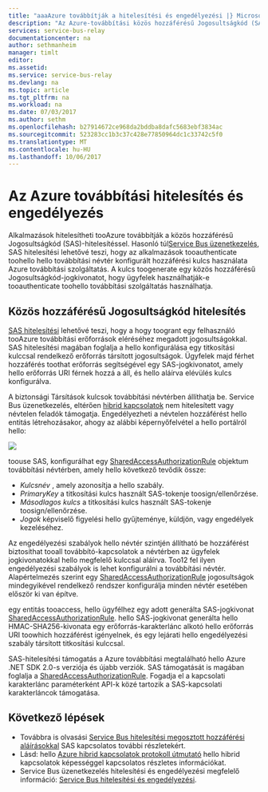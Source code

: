 ```yaml
---
title: "aaaAzure továbbítják a hitelesítési és engedélyezési |} Microsoft Docs"
description: "Az Azure-továbbítási közös hozzáférésű Jogosultságkód (SAS) hitelesítési áttekintése"
services: service-bus-relay
documentationcenter: na
author: sethmanheim
manager: timlt
editor: 
ms.assetid: 
ms.service: service-bus-relay
ms.devlang: na
ms.topic: article
ms.tgt_pltfrm: na
ms.workload: na
ms.date: 07/03/2017
ms.author: sethm
ms.openlocfilehash: b27914672ce968da2bddba8dafc5683ebf3834ac
ms.sourcegitcommit: 523283cc1b3c37c428e77850964dc1c33742c5f0
ms.translationtype: MT
ms.contentlocale: hu-HU
ms.lasthandoff: 10/06/2017
---
```

# <a name="azure-relay-authentication-and-authorization"></a>Az Azure továbbítási hitelesítés és engedélyezés
Alkalmazások hitelesítheti tooAzure továbbítják a közös hozzáférésű Jogosultságkód (SAS)-hitelesítéssel. Hasonló túl[Service Bus üzenetkezelés](../service-bus-messaging/service-bus-authentication-and-authorization.md), SAS hitelesítési lehetővé teszi, hogy az alkalmazások tooauthenticate toohello hello továbbítási névtér konfigurált hozzáférési kulcs használata Azure továbbítási szolgáltatás. A kulcs toogenerate egy közös hozzáférésű Jogosultságkód-jogkivonatot, hogy ügyfelek használhatják-e tooauthenticate toohello továbbítási szolgáltatás használhatja.

## <a name="shared-access-signature-authentication"></a>Közös hozzáférésű Jogosultságkód hitelesítés
[SAS hitelesítési](../service-bus-messaging/service-bus-sas.md) lehetővé teszi, hogy a hogy toogrant egy felhasználó tooAzure továbbítási erőforrások eléréséhez megadott jogosultságokkal. SAS hitelesítési magában foglalja a hello konfigurálása egy titkosítási kulccsal rendelkező erőforrás társított jogosultságok. Ügyfelek majd férhet hozzáférés toothat erőforrás segítségével egy SAS-jogkivonatot, amely hello erőforrás URI férnek hozzá a áll, és hello aláírva elévülés kulcs konfigurálva.

A biztonsági Társítások kulcsok továbbítási névtérben állíthatja be. Service Bus üzenetkezelés, eltérően [hibrid kapcsolatok](relay-hybrid-connections-protocol.md) nem hitelesített vagy névtelen feladók támogatja. Engedélyezheti a névtelen hozzáférést hello entitás létrehozásakor, ahogy az alábbi képernyőfelvétel a hello portálról hello:

![][0]

toouse SAS, konfigurálhat egy [SharedAccessAuthorizationRule](/dotnet/api/microsoft.servicebus.messaging.sharedaccessauthorizationrule) objektum továbbítási névtérben, amely hello következő tevődik össze:

* *Kulcsnév* , amely azonosítja a hello szabály.
* *PrimaryKey* a titkosítási kulcs használt SAS-tokenje toosign/ellenőrzése.
* *Másodlagos kulcs* a titkosítási kulcs használt SAS-tokenje toosign/ellenőrzése.
* *Jogok* képviselő figyelési hello gyűjteménye, küldjön, vagy engedélyek kezeléséhez.

Az engedélyezési szabályok hello névtér szintjén állítható be hozzáférést biztosíthat tooall továbbító-kapcsolatok a névtérben az ügyfelek jogkivonatokkal hello megfelelő kulccsal aláírva. Too12 fel ilyen engedélyezési szabályok is lehet konfigurálni a továbbítási névtér. Alapértelmezés szerint egy [SharedAccessAuthorizationRule](/dotnet/api/microsoft.servicebus.messaging.sharedaccessauthorizationrule) jogosultságok mindegyikével rendelkező rendszer konfigurálja minden névtér esetében először ki van építve.

egy entitás tooaccess, hello ügyfélhez egy adott generálta SAS-jogkivonat [SharedAccessAuthorizationRule](/dotnet/api/microsoft.servicebus.messaging.sharedaccessauthorizationrule). hello SAS-jogkivonat generálta hello HMAC-SHA256-kivonata egy erőforrás-karakterlánc alkotó hello erőforrás URI toowhich hozzáférést igényelnek, és egy lejárati hello engedélyezési szabály társított titkosítási kulccsal.

SAS-hitelesítési támogatás a Azure továbbítási megtalálható hello Azure .NET SDK 2.0-s verziója és újabb verziók. SAS támogatását is magában foglalja a [SharedAccessAuthorizationRule](/dotnet/api/microsoft.servicebus.messaging.sharedaccessauthorizationrule). Fogadja el a kapcsolati karakterlánc paraméterként API-k közé tartozik a SAS-kapcsolati karakterláncok támogatása.

## <a name="next-steps"></a>Következő lépések
- Továbbra is olvasási [Service Bus hitelesítési megosztott hozzáférési aláírásokkal](../service-bus-messaging/service-bus-sas.md) SAS kapcsolatos további részletekért.
- Lásd: hello [Azure hibrid kapcsolatok protokoll útmutató](relay-hybrid-connections-protocol.md) hello hibrid kapcsolatok képességgel kapcsolatos részletes információkat.
- Service Bus üzenetkezelés hitelesítési és engedélyezési megfelelő információ: [Service Bus hitelesítési és engedélyezési](../service-bus-messaging/service-bus-authentication-and-authorization.md). 

[0]: ./media/relay-authentication-and-authorization/hcanon.png